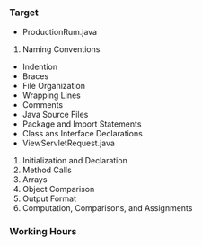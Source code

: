 ### Target 
* ProductionRum.java
 1. Naming Conventions
 * Indention
 * Braces
 * File Organization
 * Wrapping Lines
 * Comments
 * Java Source Files
 * Package and Import Statements
 * Class ans Interface Declarations
* ViewServletRequest.java
 1. Initialization and Declaration
 2. Method Calls
 3. Arrays
 4. Object Comparison
 5. Output Format
 6. Computation, Comparisons, and Assignments
 
### Working Hours